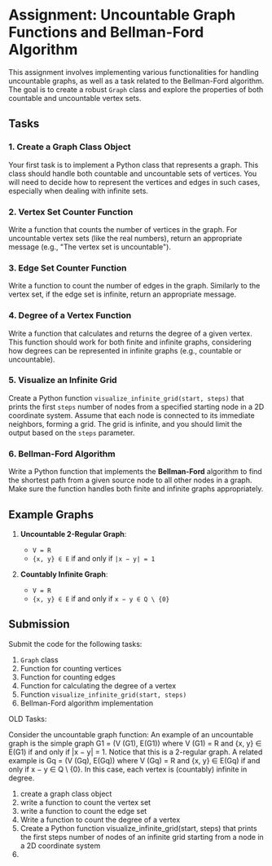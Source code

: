 # Assignment: Uncountable Graph Functions and Bellman-Ford Algorithm

This assignment involves implementing various functionalities for handling uncountable graphs, as well as a task related to the Bellman-Ford algorithm. The goal is to create a robust `Graph` class and explore the properties of both countable and uncountable vertex sets.

## Tasks

### 1. Create a Graph Class Object
Your first task is to implement a Python class that represents a graph. This class should handle both countable and uncountable sets of vertices. You will need to decide how to represent the vertices and edges in such cases, especially when dealing with infinite sets.

### 2. Vertex Set Counter Function
Write a function that counts the number of vertices in the graph. For uncountable vertex sets (like the real numbers), return an appropriate message (e.g., "The vertex set is uncountable").

### 3. Edge Set Counter Function
Write a function to count the number of edges in the graph. Similarly to the vertex set, if the edge set is infinite, return an appropriate message.

### 4. Degree of a Vertex Function
Write a function that calculates and returns the degree of a given vertex. This function should work for both finite and infinite graphs, considering how degrees can be represented in infinite graphs (e.g., countable or uncountable).

### 5. Visualize an Infinite Grid
Create a Python function `visualize_infinite_grid(start, steps)` that prints the first `steps` number of nodes from a specified starting node in a 2D coordinate system. Assume that each node is connected to its immediate neighbors, forming a grid. The grid is infinite, and you should limit the output based on the `steps` parameter.

### 6. Bellman-Ford Algorithm
Write a Python function that implements the **Bellman-Ford** algorithm to find the shortest path from a given source node to all other nodes in a graph. Make sure the function handles both finite and infinite graphs appropriately.

## Example Graphs

1. **Uncountable 2-Regular Graph**: 
   - `V = R`
   - `{x, y} ∈ E` if and only if `|x − y| = 1`
   
2. **Countably Infinite Graph**: 
   - `V = R`
   - `{x, y} ∈ E` if and only if `x − y ∈ Q \ {0}`

## Submission
Submit the code for the following tasks:
1. `Graph` class
2. Function for counting vertices
3. Function for counting edges
4. Function for calculating the degree of a vertex
5. Function `visualize_infinite_grid(start, steps)`
6. Bellman-Ford algorithm implementation


OLD Tasks:

Consider the uncountable graph function:
An example of an uncountable graph is the simple graph G1 = (V (G1), E(G1))
where V (G1) = R and {x, y} ∈ E(G1) if and only if |x − y| = 1. Notice that this
is a 2-regular graph. A related example is Gq = (V (Gq), E(Gq)) where V (Gq) = R
and {x, y} ∈ E(Gq) if and only if x − y ∈ Q \ {0}. In this case, each vertex is
(countably) infinite in degree.


1. create a graph class object
2. write a function to count the vertex set 
3. write a function to count the edge set
4. Write a function to count the degree of a vertex
5. Create a Python function visualize_infinite_grid(start, steps) that prints the first steps number of nodes of an infinite grid starting from a node in a 2D coordinate system
6. 